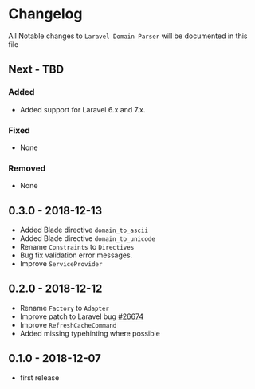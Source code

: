 # Changelog

All Notable changes to `Laravel Domain Parser` will be documented in this file

## Next - TBD

### Added

- Added support for Laravel 6.x and 7.x.

### Fixed

- None

### Removed

- None

## 0.3.0 - 2018-12-13

- Added Blade directive `domain_to_ascii`
- Added Blade directive `domain_to_unicode`
- Rename `Constraints` to `Directives`
- Bug fix validation error messages.
- Improve `ServiceProvider`

## 0.2.0 - 2018-12-12

- Rename `Factory` to `Adapter`
- Improve patch to Laravel bug [#26674](https://github.com/laravel/framework/issues/26674)
- Improve `RefreshCacheCommand`
- Added missing typehinting where possible

## 0.1.0 - 2018-12-07

- first release
